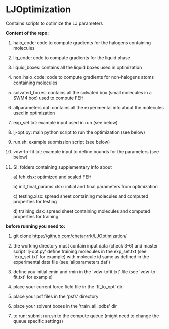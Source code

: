 # LJOptimization

Contains scripts to optimize the LJ parameters

**Content of the repo:**

1) halo_code: code to compute gradients for the halogens containing molecules

2) liq_code: code to compute gradients for the liquid phase

3) liquid_boxes: contains all the liquid boxes used in optimization

4) non_halo_code: code to compute gradients for non-halogens atoms containing molecules

5) solvated_boxes: contains all the solvated box (small molecules in a SWM4 box) used to compute FEH

6) allparameters.dat: contains all the experimental info about the molecules used in optimization

7) exp_set.txt: example input used in run (see below)

8) lj-opt.py: main python script to run the optimization (see below)

9) run.sh: example submission script (see below)

10) vdw-to-fit.txt: example input to define bounds for the parameters (see below)

11) SI: folders containing supplementary info about

	a) feh.xlsx: optimized and scaled FEH

	b) init_final_params.xlsx: initial and final parameters from optimization

	c) testing.xlsx: spread sheet containing molecules and computed properties for testing

	d) training.xlsx: spread sheet containing molecules and computed properties for training

**before running you need to:**

1) git clone https://github.com/chetanrrk/LJOptimization/

2) the working directory must contain input data (check 3-6) and master script 'lj-opt.py'
define training molecules in the exp_set.txt (see 'exp_set.txt' for example) with molecule id same as defined in the experimental data file (see 'allparameters.dat')

3) define you initial emin and rmin in the 'vdw-tofit.txt' file (see 'vdw-to-fit.txt' for example)

4) place your current force field file in the 'ff_to_opt' dir

5) place your psf files in the 'psfs' directory

6) place your solvent boxes in the 'train_all_pdbs' dir

7) to run: submit run.sh to the compute queue (might need to change the queue specific settings)


